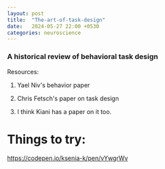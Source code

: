 ```yaml
---
layout: post
title:  "The-art-of-task-design"
date:   2024-05-27 22:00 +0530
categories: neuroscience
---
```

### A historical review of behavioral task design


Resources: 

1. Yael Niv's behavior paper

2. Chris Fetsch's paper on task design

3. I think Kiani has a paper on it too.

# Things to try: 

https://codepen.io/ksenia-k/pen/vYwgrWv